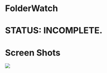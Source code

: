 # FolderWatch

# STATUS: INCOMPLETE.

# Screen Shots

<img src="https://github.com/MeetMyCode/FolderWatch/FolderWatchGUI/blob/master/ScreenShots/ss1.png"/>

